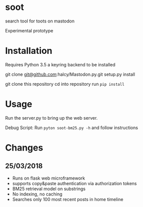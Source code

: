 # soot
search tool for toots on mastodon

Experimental prototype


# Installation

Requires Python 3.5
a keyring backend to be installed


git clone git@github.com:halcy/Mastodon.py.git
setup.py install

git clone this repository
cd into repository
run `pip install`

# Usage
Run the server.py to bring up the web server.

Debug Script: Run `pyton soot-bm25.py -h` and follow instructions

# Changes

## 25/03/2018

- Runs on flask web microframework
- supports copy&paste authentication via authorization tokens
- BM25 retrieval model on substrings
- No indexing, no caching
- Searches only 100 most recent posts in home timeline


